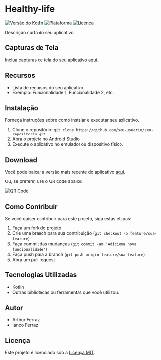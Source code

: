 # Healthy-life

[![Versão do Kotlin](https://img.shields.io/badge/Kotlin-1.5.30-blue.svg)](https://kotlinlang.org/)
[![Plataforma](https://img.shields.io/badge/Plataforma-Android-brightgreen.svg)](https://www.android.com/)
[![Licença](https://img.shields.io/badge/Licença-MIT-green.svg)](LICENSE)

Descrição curta do seu aplicativo.

## Capturas de Tela

Inclua capturas de tela do seu aplicativo aqui.

## Recursos

- Lista de recursos do seu aplicativo.
- Exemplo: Funcionalidade 1, Funcionalidade 2, etc.

## Instalação

Forneça instruções sobre como instalar e executar seu aplicativo. 

1. Clone o repositório: `git clone https://github.com/seu-usuario/seu-repositorio.git`
2. Abra o projeto no Android Studio.
3. Execute o aplicativo no emulador ou dispositivo físico.

## Download

Você pode baixar a versão mais recente do aplicativo [aqui](https://github.com/seu-usuario/seu-repositorio/raw/main/caminho-para-o-apk/seu-app.apk).

Ou, se preferir, use o QR code abaixo:

[![QR Code](link-para-o-seu-qr-code)](https://github.com/seu-usuario/seu-repositorio/raw/main/caminho-para-o-apk/seu-app.apk)

## Como Contribuir

Se você quiser contribuir para este projeto, siga estas etapas:

1. Faça um fork do projeto
2. Crie uma branch para sua contribuição (`git checkout -b feature/sua-feature`)
3. Faça commit das mudanças (`git commit -am 'Adiciona nova funcionalidade'`)
4. Faça push para a branch (`git push origin feature/sua-feature`)
5. Abra um pull request

## Tecnologias Utilizadas

- Kotlin
- Outras bibliotecas ou ferramentas que você utilizou.

## Autor

- Arthur Ferraz
- Ianco Ferraz

## Licença

Este projeto é licenciado sob a [Licença MIT](LICENSE).
